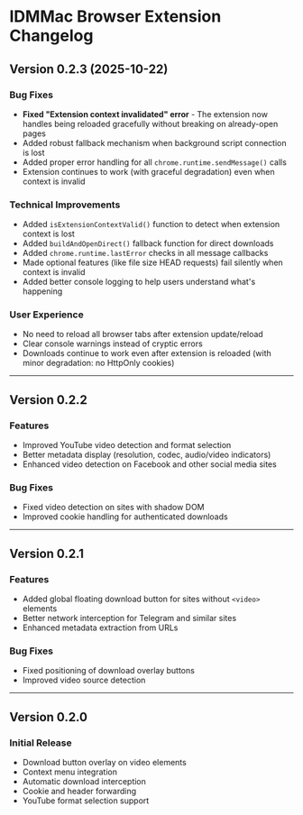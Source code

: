 # IDMMac Browser Extension Changelog

## Version 0.2.3 (2025-10-22)

### Bug Fixes
- **Fixed "Extension context invalidated" error** - The extension now handles being reloaded gracefully without breaking on already-open pages
- Added robust fallback mechanism when background script connection is lost
- Added proper error handling for all `chrome.runtime.sendMessage()` calls
- Extension continues to work (with graceful degradation) even when context is invalid

### Technical Improvements
- Added `isExtensionContextValid()` function to detect when extension context is lost
- Added `buildAndOpenDirect()` fallback function for direct downloads
- Added `chrome.runtime.lastError` checks in all message callbacks
- Made optional features (like file size HEAD requests) fail silently when context is invalid
- Added better console logging to help users understand what's happening

### User Experience
- No need to reload all browser tabs after extension update/reload
- Clear console warnings instead of cryptic errors
- Downloads continue to work even after extension is reloaded (with minor degradation: no HttpOnly cookies)

---

## Version 0.2.2

### Features
- Improved YouTube video detection and format selection
- Better metadata display (resolution, codec, audio/video indicators)
- Enhanced video detection on Facebook and other social media sites

### Bug Fixes
- Fixed video detection on sites with shadow DOM
- Improved cookie handling for authenticated downloads

---

## Version 0.2.1

### Features
- Added global floating download button for sites without `<video>` elements
- Better network interception for Telegram and similar sites
- Enhanced metadata extraction from URLs

### Bug Fixes
- Fixed positioning of download overlay buttons
- Improved video source detection

---

## Version 0.2.0

### Initial Release
- Download button overlay on video elements
- Context menu integration
- Automatic download interception
- Cookie and header forwarding
- YouTube format selection support

